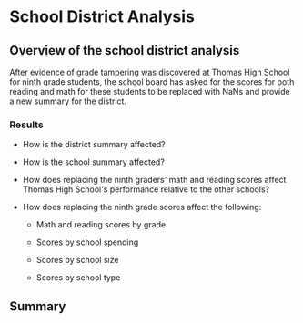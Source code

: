 # School District Analysis

## Overview of the school district analysis
After evidence of grade tampering was discovered at Thomas High School for ninth grade students, the school board has asked for the scores for both reading and math for these students to be replaced with NaNs and provide a new summary for the district.

### Results
  - How is the district summary affected?


  - How is the school summary affected?


  - How does replacing the ninth graders' math and reading scores affect Thomas High School's performance relative to the other schools?


  - How does replacing the ninth grade scores affect the following:
    - Math and reading scores by grade


    - Scores by school spending


    - Scores by school size


    - Scores by school type


## Summary
